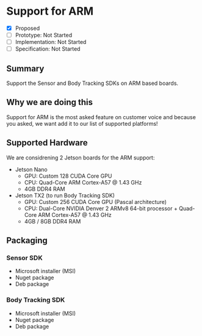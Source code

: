 
# Support for ARM

* [x] Proposed
* [ ] Prototype: Not Started
* [ ] Implementation: Not Started
* [ ] Specification: Not Started

## Summary

Support the Sensor and Body Tracking SDKs on ARM based boards.

## Why we are doing this

Support for ARM is the most asked feature on customer voice and because you asked, we want add it to our list of supported platforms!

## Supported Hardware

We are considrening 2 Jetson boards for the ARM support:

- Jetson Nano
    - GPU: Custom 128 CUDA Core GPU
    - CPU: Quad-Core ARM Cortex-A57 @ 1.43 GHz
    - 4GB DDR4 RAM
- Jetson TX2 (to run Body Tracking SDK)
    - GPU: Custom 256 CUDA Core GPU (Pascal architecture)
    - CPU: Dual-Core NVIDIA Denver 2 ARMv8 64-bit processor + Quad-Core ARM Cortex-A57 @ 1.43 GHz
    - 4GB / 8GB DDR4 RAM

## Packaging

### Sensor SDK

- Microsoft installer (MSI)
- Nuget package
- Deb package

### Body Tracking SDK

- Microsoft installer (MSI)
- Nuget package
- Deb package